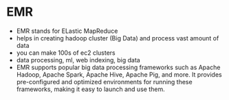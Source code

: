# EMR

- EMR stands for ELastic MapReduce
- helps in creating hadoop cluster (Big Data) and process vast amount of data
- you can make 100s of ec2 clusters
- data processing, ml, web indexing, big data
- EMR supports popular big data processing frameworks such as Apache Hadoop, Apache Spark, Apache Hive, Apache Pig, and more. It provides pre-configured and optimized environments for running these frameworks, making it easy to launch and use them.
  





















